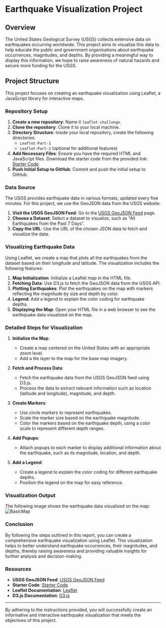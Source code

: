 # Earthquake Visualization Project

## Overview

The United States Geological Survey (USGS) collects extensive data on earthquakes occurring worldwide. This project aims to visualize this data to help educate the public and government organizations about earthquake occurrences, magnitudes, and depths. By providing a meaningful way to display this information, we hope to raise awareness of natural hazards and secure more funding for the USGS.

## Project Structure

This project focuses on creating an earthquake visualization using Leaflet, a JavaScript library for interactive maps.

### Repository Setup

1. **Create a new repository**: Name it `leaflet-challenge`.
2. **Clone the repository**: Clone it to your local machine.
3. **Directory Structure**: Inside your local repository, create the following directories:
   - `Leaflet-Part-1`
   - `Leaflet-Part-2` (optional for additional features)
4. **Add Necessary Files**: Ensure you have the required HTML and JavaScript files. Download the starter code from the provided link: [Starter Code](https://static.bc-edx.com/data/dl-1-2/m15/lms/starter/Starter_Code.zip).
5. **Push Initial Setup to GitHub**: Commit and push the initial setup to GitHub.

### Data Source

The USGS provides earthquake data in various formats, updated every five minutes. For this project, we use the GeoJSON data from the USGS website.

1. **Visit the USGS GeoJSON Feed**: Go to the [USGS GeoJSON Feed](http://earthquake.usgs.gov/earthquakes/feed/v1.0/geojson.php) page.
2. **Choose a Dataset**: Select a dataset to visualize, such as "All Earthquakes from the Past 7 Days".
3. **Copy the URL**: Use the URL of the chosen JSON data to fetch and visualize the data.

### Visualizing Earthquake Data

Using Leaflet, we create a map that plots all the earthquakes from the dataset based on their longitude and latitude. The visualization includes the following features:

1. **Map Initialization**: Initialize a Leaflet map in the HTML file.
2. **Fetching Data**: Use D3.js to fetch the GeoJSON data from the USGS API.
3. **Plotting Earthquakes**: Plot the earthquakes on the map with markers reflecting the magnitude by size and depth by color.
4. **Legend**: Add a legend to explain the color coding for earthquake depths.
5. **Displaying the Map**: Open your HTML file in a web browser to see the earthquake data visualized on the map.

### Detailed Steps for Visualization

1. **Initialize the Map**:
   - Create a map centered on the United States with an appropriate zoom level.
   - Add a tile layer to the map for the base map imagery.

2. **Fetch and Process Data**:
   - Fetch the earthquake data from the USGS GeoJSON feed using D3.js.
   - Process the data to extract relevant information such as location (latitude and longitude), magnitude, and depth.

3. **Create Markers**:
   - Use circle markers to represent earthquakes.
   - Scale the marker size based on the earthquake magnitude.
   - Color the markers based on the earthquake depth, using a color scale to represent different depth ranges.

4. **Add Popups**:
   - Attach popups to each marker to display additional information about the earthquake, such as its magnitude, location, and depth.

5. **Add a Legend**:
   - Create a legend to explain the color coding for different earthquake depths.
   - Position the legend on the map for easy reference.

### Visualization Output

The following image shows the earthquake data visualized on the map:
![BasicMap](https://github.com/user-attachments/assets/f5548cc4-55a6-4e6a-8301-6e6cf0489b8f)

### Conclusion

By following the steps outlined in this report, you can create a comprehensive earthquake visualization using Leaflet. This visualization helps to better understand earthquake occurrences, their magnitudes, and depths, thereby raising awareness and providing valuable insights for further analysis and decision-making.

### Resources

- **USGS GeoJSON Feed**: [USGS GeoJSON Feed](http://earthquake.usgs.gov/earthquakes/feed/v1.0/geojson.php)
- **Starter Code**: [Starter Code](https://static.bc-edx.com/data/dl-1-2/m15/lms/starter/Starter_Code.zip)
- **Leaflet Documentation**: [Leaflet](https://leafletjs.com/)
- **D3.js Documentation**: [D3.js](https://d3js.org/)

---

By adhering to the instructions provided, you will successfully create an informative and interactive earthquake visualization that meets the objectives of this project.
